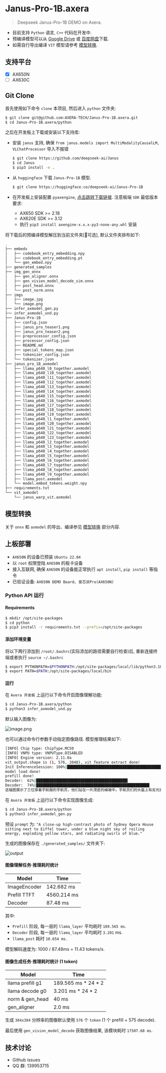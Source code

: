 # Janus-Pro-1B.axera

> Deepseek Janus-Pro-1B DEMO on Axera.

- 目前支持 `Python` 语言, `C++` 代码在开发中.
- 预编译模型可以从 [Google Drive](https://drive.google.com/drive/folders/1ZX_tOjqrVIRWArcalbxjzwrtE9kWzctr?usp=sharing) 或 [百度网盘](https://pan.baidu.com/s/1Ht-q22Lj3KwY_TT-K27lCw?pwd=jhdk)下载.
- 如需自行导出编译 `VIT` 模型请参考 [模型转换](/model_convert/README.md).

## 支持平台

- [x] AX650N
- [ ] AX630C

## Git Clone

首先使用如下命令 `clone` 本项目, 然后进入 `python` 文件夹:

```bash
$ git clone git@github.com:AXERA-TECH/Janus-Pro-1B.axera.git
$ cd Janus-Pro-1B.axera/python
```

之后在开发板上下载或安装以下支持库:

- 安装 `janus` 支持, 确保 `from janus.models import MultiModalityCausalLM, VLChatProcessor` 导入不报错

    ```bash
    $ git clone https://github.com/deepseek-ai/Janus
    $ cd Janus
    $ pip3 install -e .
    ```

- 从 `huggingface` 下载 `Janus-Pro-1B` 模型.

    ```bash
    $ git clone https://huggingface.co/deepseek-ai/Janus-Pro-1B
    ```

- 在开发板上安装配置 `pyaxengine`, [点击跳转下载链接](https://github.com/AXERA-TECH/pyaxengine/releases). 注意板端 `SDK` 最低版本要求:

    - AX650 SDK >= 2.18
    - AX620E SDK >= 3.12
    - 执行 `pip3 install axengine-x.x.x-py3-none-any.whl` 安装

将下载后的预编译模型解压到当前文件夹[🔔可选], 默认文件夹排布如下:

```bash
.
├── embeds
│   ├── codebook_entry_embedding.npy
│   ├── codebook_entry_embedding.pt
│   └── gen_embed.npy
├── generated_samples
├── img_gen_onnx
│   ├── gen_aligner.onnx
│   ├── gen_vision_model_decode_sim.onnx
│   ├── post_head.onnx
│   └── post_norm.onnx
├── imgs
│   ├── image.jpg
│   └── image.png
├── infer_axmodel_gen.py
├── infer_axmodel_und.py
├── Janus-Pro-1B
│   ├── config.json
│   ├── janus_pro_teaser1.png
│   ├── janus_pro_teaser2.png
│   ├── preprocessor_config.json
│   ├── processor_config.json
│   ├── README.md
│   ├── special_tokens_map.json
│   ├── tokenizer_config.json
│   └── tokenizer.json
├── janus_pro_1B_axmodel
│   ├── llama_p640_l0_together.axmodel
│   ├── llama_p640_l10_together.axmodel
│   ├── llama_p640_l11_together.axmodel
│   ├── llama_p640_l12_together.axmodel
│   ├── llama_p640_l13_together.axmodel
│   ├── llama_p640_l14_together.axmodel
│   ├── llama_p640_l15_together.axmodel
│   ├── llama_p640_l16_together.axmodel
│   ├── llama_p640_l17_together.axmodel
│   ├── llama_p640_l18_together.axmodel
│   ├── llama_p640_l19_together.axmodel
│   ├── llama_p640_l1_together.axmodel
│   ├── llama_p640_l20_together.axmodel
│   ├── llama_p640_l21_together.axmodel
│   ├── llama_p640_l22_together.axmodel
│   ├── llama_p640_l23_together.axmodel
│   ├── llama_p640_l2_together.axmodel
│   ├── llama_p640_l3_together.axmodel
│   ├── llama_p640_l4_together.axmodel
│   ├── llama_p640_l5_together.axmodel
│   ├── llama_p640_l6_together.axmodel
│   ├── llama_p640_l7_together.axmodel
│   ├── llama_p640_l8_together.axmodel
│   ├── llama_p640_l9_together.axmodel
│   ├── llama_post.axmodel
│   └── model.embed_tokens.weight.npy
├── requirements.txt
└── vit_axmodel
    └── janus_warp_vit.axmodel
```

## 模型转换

关于 `onnx` 和 `axmodel` 的导出、编译参见 [模型转换](./model_convert/README.md) 部分内容.

## 上板部署

- `AX650N` 的设备已预装 `Ubuntu 22.04`
- 以 `root` 权限登陆 `AX650N` 的板卡设备
- 接入互联网, 确保 `AX650N` 的设备能正常执行 `apt install`, `pip install` 等指令
- 已验证设备: `AX650N DEMO Board`、`爱芯派Pro(AX650N)`

### Python API 运行

#### Requirements

```bash
$ mkdir /opt/site-packages
$ cd python
$ pip3 install -r requirements.txt --prefix=/opt/site-packages
``` 

#### 添加环境变量

将以下两行添加到 `/root/.bashrc`(实际添加的路径需要自行检查)后, 重新连接终端或者执行 `source ~/.bashrc`

```bash
$ export PYTHONPATH=$PYTHONPATH:/opt/site-packages/local/lib/python3.10/dist-packages  
$ export PATH=$PATH:/opt/site-packages/local/bin
``` 

#### 运行

在 `Axera 开发板` 上运行以下命令开启图像理解功能:

```sh
$ cd Janus-Pro-1B.axera/python
$ python3 infer_axmodel_und.py
```

默认输入图像为:

![image.png](python/imgs/image.png)

也可以通过命令行参数手动指定图像路径. 模型推理结果如下:

```bash
[INFO] Chip type: ChipType.MC50
[INFO] VNPU type: VNPUType.DISABLED
[INFO] Engine version: 2.11.0a
vit_output.shape is (1, 576, 2048), vit feature extract done!
Init InferenceSession: 100%|██████████████████████████████████████████████████████████| 24/24 [00:06<00:00,  3.89it/s]
model load done!
prefill done!
Decoder:  62%|█████████████████████████████████████████▍                         | 634/1024 [00:00<00:00, 2493.31it/s]Decoder:  72%|█████████████████████████████████████████████████▍                   | 733/1024 [00:18<00:09, 29.61it/s]hit eos!
Decoder:  74%|███████████████████████████████████████████████████▎                 | 762/1024 [00:23<00:08, 32.02it/s]
这幅图展示了三位穿着宇航服的宇航员，他们站在一片茂密的植被中。宇航员们的头盔上有反光面罩，可以看到他们的面容。背景是一片森林，树木和植物的细节非常清晰。宇航员们的姿势各不相同，其中一位宇航员正举起双手，似乎在向某人挥手，另一位宇航员则站立着，目光向前方看去，第三位宇航员则弯腰靠近地面，似乎在观察地面上的某物。整体画面给人一种科幻和探索的感觉，仿佛他们正在进行一次太空探险任务。
```

在 `Axera 开发板` 上运行以下命令实现图像生成:

```sh
$ cd Janus-Pro-1B.axera/python
$ python3 infer_axmodel_gen.py
```

预设 `prompt` 为: `"A close-up high-contrast photo of Sydney Opera House sitting next to Eiffel tower, under a blue night sky of roiling energy, exploding yellow stars, and radiating swirls of blue."`

生成的图像保存在 `./generated_samples/` 文件夹下:

![output](assets/gen_out_img.jpg)

#### 图像理解任务·推理耗时统计

Model | Time |
---| ---|
ImageEncoder | 142.682 ms |
Prefill TTFT | 4560.214 ms |
Decoder | 87.48 ms |

其中:

- `Prefill` 阶段, 每一层的 `llama_layer` 平均耗时 `189.565 ms`.
- `Decoder` 阶段, 每一层的 `llama_layer` 平均耗时 `3.201` ms.
- `llama_post` 耗时 `10.654 ms`.

模型解码速度为: 1000 / 87.48ms = 11.43 tokens/s.

#### 图像生成任务·推理耗时统计 (1 token)

Model | Time |
---| ---|
llama prefill g1 | 189.565 ms * 24 * 2 |
llama decode g0 | 3.201 ms * 24 * 2 |
norm & gen_head | 40 ms
gen_aligner | 2.0 ms

生成 `384x384` 分辨率的图像默认使用 `576` 个 `token` (1 个 prefill + 575 decode).

最后使用 `gen_vision_model_decode` 获取图像结果, 该模块耗时 `17507.68 ms`.

## 技术讨论

- Github issues
- QQ 群: 139953715

